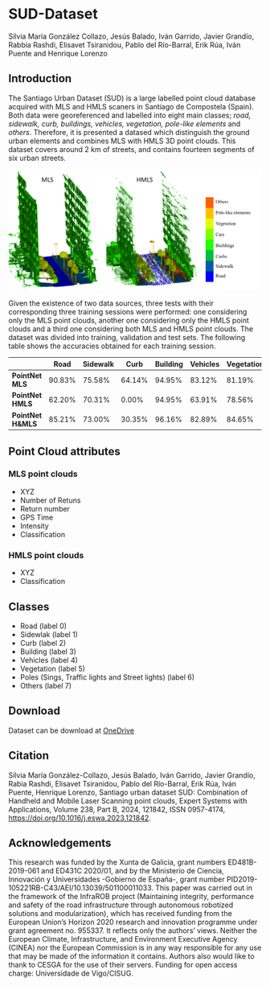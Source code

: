 # SUD-Dataset
Silvia María González Collazo, Jesús Balado, Iván Garrido, Javier Grandío, Rabbia Rashdi, Elisavet Tsiranidou, Pablo del Río-Barral, Erik Rúa, Iván Puente and Henrique Lorenzo
## Introduction
The Santiago Urban Dataset (SUD) is a large labelled point cloud database acquired with MLS and HMLS scaners in Santiago de Compostela (Spain). Both data were georeferenced and labelled into eight main classes; *road, sidewalk, curb, buildings, vehicles, vegetation, pole-like elements* and *others*. Therefore, it is presented a datased which distinguish the ground urban elements and combines MLS with HMLS 3D point clouds.
This dataset covers around 2 km of streets, and contains fourteen segments of six urban streets.

![Esto es una imagen](Imagen1.png)

Given the existence of two data sources, three tests with their corresponding three training sessions were performed: one considering only the MLS point clouds, another one considering only the HMLS point clouds and a third one considering both MLS and HMLS point clouds. The dataset was divided into training, validation and test sets. The following table shows the accuracies obtained for each training session.

|                | Road | Sidewalk | Curb | Building | Vehicles | Vegetation | Poles |Others |
| ---            | ---  | ---      | ---  | ---      | ---      | ---        | ---   | ---   |
| **PointNet MLS**   |90.83%|75.58%    |64.14%|94.95%    |83.12%    |81.19%      |57.10% |23.31% |
| **PointNet HMLS**  |62.20%|70.31%    |0.00% |94.95%    |63.91%    |78.56%      |61.75% |51.69% |
| **PointNet H&MLS** |85.21%|73.00%    |30.35%|96.16%    |82.89%    |84.65%      |50.54% |45.05% |           

## Point Cloud attributes
### MLS point clouds
- XYZ
- Number of Retuns
- Return number
- GPS Time
- Intensity
- Classification

### HMLS point clouds
- XYZ
- Classification

## Classes
- Road (label 0)
- Sidewlak (label 1)
- Curb (label 2)
- Building (label 3)
- Vehicles (label 4)
- Vegetation (label 5)
- Poles (Sings, Traffic lights and Street lights) (label 6)
- Others (label 7)

## Download
Dataset can be download at [OneDrive](https://universidadevigo-my.sharepoint.com/:f:/g/personal/jbalado_uvigo_gal/EgKJWUjvcK5El0JEMSe5CwUBCNdDbPTUIvGMd70utGdjPQ?e=8Sfdvn)
## Citation
Silvia María González-Collazo, Jesús Balado, Iván Garrido, Javier Grandío, Rabia Rashdi, Elisavet Tsiranidou, Pablo del Río-Barral, Erik Rúa, Iván Puente, Henrique Lorenzo,
Santiago urban dataset SUD: Combination of Handheld and Mobile Laser Scanning point clouds,
Expert Systems with Applications,
Volume 238, Part B,
2024,
121842,
ISSN 0957-4174,
https://doi.org/10.1016/j.eswa.2023.121842.

## Acknowledgements
This research was funded by the Xunta de Galicia, grant numbers ED481B-2019-061 and ED431C 2020/01, and by the Ministerio de Ciencia, Innovación y Universidades -Gobierno de España-, grant number PID2019-105221RB-C43/AEI/10.13039/501100011033. This paper was carried out in the framework of the InfraROB project (Maintaining integrity, performance and safety of the road infrastructure through autonomous robotized solutions and modularization), which has received funding from the European Union’s Horizon 2020 research and innovation programme under grant agreement no. 955337. It reflects only the authors’ views. Neither the European Climate, Infrastructure, and Environment Executive Agency (CINEA) nor the European Commission is in any way responsible for any use that may be made of the information it contains. Authors also would like to thank to CESGA for the use of their servers. Funding for open access charge: Universidade de Vigo/CISUG.
